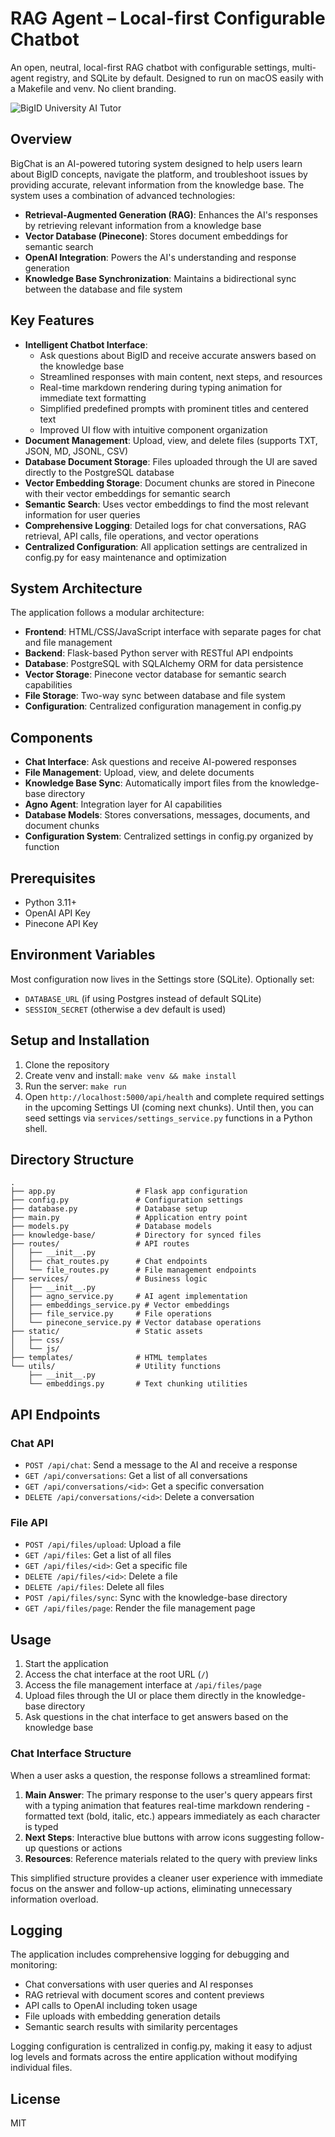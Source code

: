 # RAG Agent – Local-first Configurable Chatbot

An open, neutral, local-first RAG chatbot with configurable settings, multi-agent registry, and SQLite by default. Designed to run on macOS easily with a Makefile and venv. No client branding.

![BigID University AI Tutor](generated-icon.png)

## Overview

BigChat is an AI-powered tutoring system designed to help users learn about BigID concepts, navigate the platform, and troubleshoot issues by providing accurate, relevant information from the knowledge base. The system uses a combination of advanced technologies:

- **Retrieval-Augmented Generation (RAG)**: Enhances the AI's responses by retrieving relevant information from a knowledge base
- **Vector Database (Pinecone)**: Stores document embeddings for semantic search
- **OpenAI Integration**: Powers the AI's understanding and response generation
- **Knowledge Base Synchronization**: Maintains a bidirectional sync between the database and file system

## Key Features

- **Intelligent Chatbot Interface**: 
  - Ask questions about BigID and receive accurate answers based on the knowledge base
  - Streamlined responses with main content, next steps, and resources
  - Real-time markdown rendering during typing animation for immediate text formatting
  - Simplified predefined prompts with prominent titles and centered text
  - Improved UI flow with intuitive component organization
- **Document Management**: Upload, view, and delete files (supports TXT, JSON, MD, JSONL, CSV)
- **Database Document Storage**: Files uploaded through the UI are saved directly to the PostgreSQL database
- **Vector Embedding Storage**: Document chunks are stored in Pinecone with their vector embeddings for semantic search
- **Semantic Search**: Uses vector embeddings to find the most relevant information for user queries
- **Comprehensive Logging**: Detailed logs for chat conversations, RAG retrieval, API calls, file operations, and vector operations
- **Centralized Configuration**: All application settings are centralized in config.py for easy maintenance and optimization

## System Architecture

The application follows a modular architecture:

- **Frontend**: HTML/CSS/JavaScript interface with separate pages for chat and file management
- **Backend**: Flask-based Python server with RESTful API endpoints
- **Database**: PostgreSQL with SQLAlchemy ORM for data persistence
- **Vector Storage**: Pinecone vector database for semantic search capabilities
- **File Storage**: Two-way sync between database and file system
- **Configuration**: Centralized configuration management in config.py

## Components

- **Chat Interface**: Ask questions and receive AI-powered responses
- **File Management**: Upload, view, and delete documents
- **Knowledge Base Sync**: Automatically import files from the knowledge-base directory
- **Agno Agent**: Integration layer for AI capabilities
- **Database Models**: Stores conversations, messages, documents, and document chunks
- **Configuration System**: Centralized settings in config.py organized by function

## Prerequisites

- Python 3.11+
- OpenAI API Key
- Pinecone API Key

## Environment Variables

Most configuration now lives in the Settings store (SQLite). Optionally set:

- `DATABASE_URL` (if using Postgres instead of default SQLite)
- `SESSION_SECRET` (otherwise a dev default is used)

## Setup and Installation

1. Clone the repository
2. Create venv and install: `make venv && make install`
3. Run the server: `make run`
4. Open `http://localhost:5000/api/health` and complete required settings in the upcoming Settings UI (coming next chunks). Until then, you can seed settings via `services/settings_service.py` functions in a Python shell.

## Directory Structure

```
.
├── app.py                  # Flask app configuration
├── config.py               # Configuration settings
├── database.py             # Database setup
├── main.py                 # Application entry point
├── models.py               # Database models
├── knowledge-base/         # Directory for synced files
├── routes/                 # API routes
│   ├── __init__.py
│   ├── chat_routes.py      # Chat endpoints
│   └── file_routes.py      # File management endpoints
├── services/               # Business logic
│   ├── __init__.py
│   ├── agno_service.py     # AI agent implementation
│   ├── embeddings_service.py # Vector embeddings
│   ├── file_service.py     # File operations
│   └── pinecone_service.py # Vector database operations
├── static/                 # Static assets
│   ├── css/
│   └── js/
├── templates/              # HTML templates
└── utils/                  # Utility functions
    ├── __init__.py
    └── embeddings.py       # Text chunking utilities
```

## API Endpoints

### Chat API

- `POST /api/chat`: Send a message to the AI and receive a response
- `GET /api/conversations`: Get a list of all conversations
- `GET /api/conversations/<id>`: Get a specific conversation
- `DELETE /api/conversations/<id>`: Delete a conversation

### File API

- `POST /api/files/upload`: Upload a file
- `GET /api/files`: Get a list of all files
- `GET /api/files/<id>`: Get a specific file
- `DELETE /api/files/<id>`: Delete a file
- `DELETE /api/files`: Delete all files
- `POST /api/files/sync`: Sync with the knowledge-base directory
- `GET /api/files/page`: Render the file management page

## Usage

1. Start the application
2. Access the chat interface at the root URL (`/`)
3. Access the file management interface at `/api/files/page`
4. Upload files through the UI or place them directly in the knowledge-base directory
5. Ask questions in the chat interface to get answers based on the knowledge base

### Chat Interface Structure

When a user asks a question, the response follows a streamlined format:

1. **Main Answer**: The primary response to the user's query appears first with a typing animation that features real-time markdown rendering - formatted text (bold, italic, etc.) appears immediately as each character is typed
2. **Next Steps**: Interactive blue buttons with arrow icons suggesting follow-up questions or actions
3. **Resources**: Reference materials related to the query with preview links

This simplified structure provides a cleaner user experience with immediate focus on the answer and follow-up actions, eliminating unnecessary information overload.

## Logging

The application includes comprehensive logging for debugging and monitoring:
- Chat conversations with user queries and AI responses
- RAG retrieval with document scores and content previews
- API calls to OpenAI including token usage
- File uploads with embedding generation details
- Semantic search results with similarity percentages

Logging configuration is centralized in config.py, making it easy to adjust log levels and formats across the entire application without modifying individual files.

## License

MIT